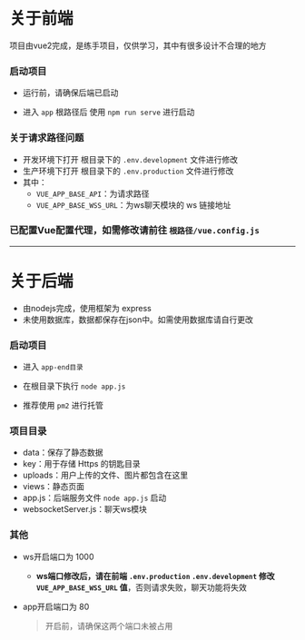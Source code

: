 # 关于前端

项目由vue2完成，是练手项目，仅供学习，其中有很多设计不合理的地方



### 启动项目

- 运行前，请确保后端已启动

- 进入 `app` 根路径后 使用 `npm run serve` 进行启动



### 关于请求路径问题

- 开发环境下打开 根目录下的 `.env.development` 文件进行修改
- 生产环境下打开 根目录下的 `.env.production` 文件进行修改
- 其中：
  - `VUE_APP_BASE_API`：为请求路径
  - `VUE_APP_BASE_WSS_URL`：为ws聊天模块的 ws 链接地址



### 已配置Vue配置代理，如需修改请前往 `根路径/vue.config.js` 


****


# 关于后端

- 由nodejs完成，使用框架为 express
- 未使用数据库，数据都保存在json中。如需使用数据库请自行更改



### 启动项目

- 进入 `app-end目录`

- 在根目录下执行 `node app.js`
- 推荐使用 `pm2` 进行托管



### 项目目录

- data：保存了静态数据
- key：用于存储 Https 的钥匙目录
- uploads：用户上传的文件、图片都包含在这里
- views：静态页面
- app.js：后端服务文件 `node app.js` 启动
- websocketServer.js：聊天ws模块



### 其他

- ws开启端口为 1000

  - **ws端口修改后，请在前端 `.env.production` `.env.development` 修改 `VUE_APP_BASE_WSS_URL` 值**，否则请求失败，聊天功能将失效

- app开启端口为 80

  > 开启前，请确保这两个端口未被占用
